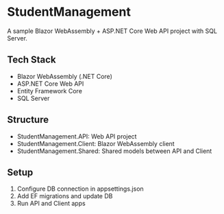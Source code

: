 # StudentManagement

A sample Blazor WebAssembly + ASP.NET Core Web API project with SQL Server.

## Tech Stack
- Blazor WebAssembly (.NET Core)
- ASP.NET Core Web API
- Entity Framework Core
- SQL Server

## Structure
- StudentManagement.API: Web API project
- StudentManagement.Client: Blazor WebAssembly client
- StudentManagement.Shared: Shared models between API and Client

## Setup
1. Configure DB connection in appsettings.json
2. Add EF migrations and update DB
3. Run API and Client apps
